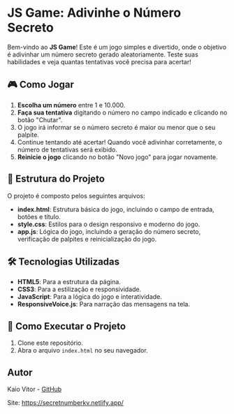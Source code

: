 # JS Game: Adivinhe o Número Secreto

Bem-vindo ao **JS Game**! Este é um jogo simples e divertido, onde o objetivo é adivinhar um número secreto gerado aleatoriamente. Teste suas habilidades e veja quantas tentativas você precisa para acertar!

## 🎮 Como Jogar

1. **Escolha um número** entre 1 e 10.000.
2. **Faça sua tentativa** digitando o número no campo indicado e clicando no botão "Chutar".
3. O jogo irá informar se o número secreto é maior ou menor que o seu palpite.
4. Continue tentando até acertar! Quando você adivinhar corretamente, o número de tentativas será exibido.
5. **Reinicie o jogo** clicando no botão "Novo jogo" para jogar novamente.

## 📂 Estrutura do Projeto

O projeto é composto pelos seguintes arquivos:

- **index.html**: Estrutura básica do jogo, incluindo o campo de entrada, botões e título.
- **style.css**: Estilos para o design responsivo e moderno do jogo.
- **app.js**: Lógica do jogo, incluindo a geração do número secreto, verificação de palpites e reinicialização do jogo.

## 🛠️ Tecnologias Utilizadas

- **HTML5**: Para a estrutura da página.
- **CSS3**: Para a estilização e responsividade.
- **JavaScript**: Para a lógica do jogo e interatividade.
- **ResponsiveVoice.js**: Para narração das mensagens na tela.

## 🚀 Como Executar o Projeto

1. Clone este repositório.
2. Abra o arquivo `index.html` no seu navegador.

## Autor

Kaio Vitor - [GitHub](https://github.com/Kaio-0708)

Site: https://secretnumberkv.netlify.app/
